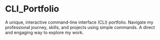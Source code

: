 # CLI_Portfolio
A unique, interactive command-line interface (CLI) portfolio. Navigate my professional journey, skills, and projects using simple commands. A direct and engaging way to explore my work.
